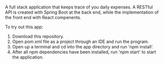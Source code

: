 A full stack application that keeps trace of you daily expenses. A RESTful API is created with Spring Boot at the back end, while the implementation of the front end with React compenents. 

To try out this app:
1. Download this repository. 
2. Open pom.xml file as a project through an IDE and run the program.
3. Open up a terminal and cd into the app directory and run 'npm install'.
4. After all npm dependencies have been installed, run 'npm start' to start the application. 